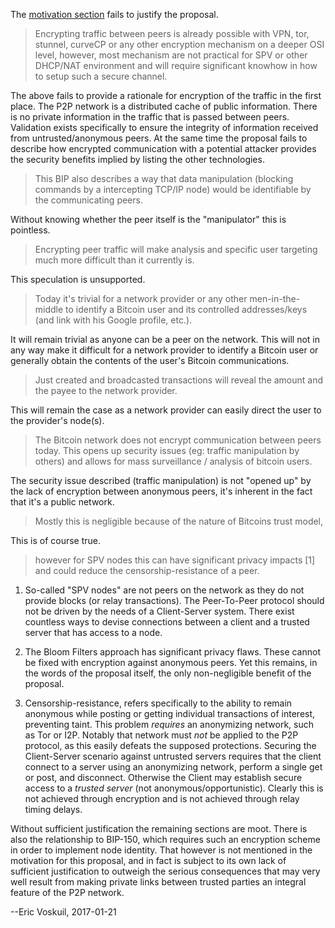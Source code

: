 The [motivation section](https://github.com/bitcoin/bips/blob/master/bip-0151.mediawiki#motivation) fails to justify the proposal.

> Encrypting traffic between peers is already possible with VPN, tor, stunnel, curveCP or any other encryption mechanism on a deeper OSI level, however, most mechanism are not practical for SPV or other DHCP/NAT environment and will require significant knowhow in how to setup such a secure channel.

The above fails to provide a rationale for encryption of the traffic in the first place. The P2P network is a distributed cache of public information. There is no private information in the traffic that is passed between peers. Validation exists specifically to ensure the integrity of information received from untrusted/anonymous peers. At the same time the proposal fails to describe how encrypted communication with a potential attacker provides the security benefits implied by listing the other technologies.

> This BIP also describes a way that data manipulation (blocking commands by a intercepting TCP/IP node) would be identifiable by the communicating peers.

Without knowing whether the peer itself is the "manipulator" this is pointless.

> Encrypting peer traffic will make analysis and specific user targeting much more difficult than it currently is.

This speculation is unsupported.

> Today it's trivial for a network provider or any other men-in-the-middle to identify a Bitcoin user and its controlled addresses/keys (and link with his Google profile, etc.).

It will remain trivial as anyone can be a peer on the network. This will not in any way make it difficult for a network provider to identify a Bitcoin user or generally obtain the contents of the user's Bitcoin communications.

> Just created and broadcasted transactions will reveal the amount and the payee to the network provider.

This will remain the case as a network provider can easily direct the user to the provider's node(s).

> The Bitcoin network does not encrypt communication between peers today. This opens up security issues (eg: traffic manipulation by others) and allows for mass surveillance / analysis of bitcoin users.

The security issue described (traffic manipulation) is not "opened up" by the lack of encryption between anonymous peers, it's inherent in the fact that it's a public network.

> Mostly this is negligible because of the nature of Bitcoins trust model,

This is of course true.

> however for SPV nodes this can have significant privacy impacts [1] and could reduce the censorship-resistance of a peer.

1. So-called "SPV nodes" are not peers on the network as they do not provide blocks (or relay transactions). The Peer-To-Peer protocol should not be driven by the needs of a Client-Server system. There exist countless ways to devise connections between a client and a trusted server that has access to a node.

2. The Bloom Filters approach has significant privacy flaws. These cannot be fixed with encryption against anonymous peers. Yet this remains, in the words of the proposal itself, the only non-negligible benefit of the proposal.

3. Censorship-resistance, refers specifically to the ability to remain anonymous while posting or getting individual transactions of interest, preventing taint. This problem *requires* an anonymizing network, such as Tor or I2P. Notably that network must *not* be applied to the P2P protocol, as this easily defeats the supposed protections. Securing the Client-Server scenario against untrusted servers requires that the client connect to a server using an anonymizing network, perform a single get or post, and disconnect. Otherwise the Client may establish secure access to a *trusted server* (not anonymous/opportunistic). Clearly this is not achieved through encryption and is not achieved through relay timing delays.

Without sufficient justification the remaining sections are moot. There is also the relationship to BIP-150, which requires such an encryption scheme in order to implement node identity. That however is not mentioned in the motivation for this proposal, and in fact is subject to its own lack of sufficient justification to outweigh the serious consequences that may very well result from making private links between trusted parties an integral feature of the P2P network.

--Eric Voskuil, 2017-01-21